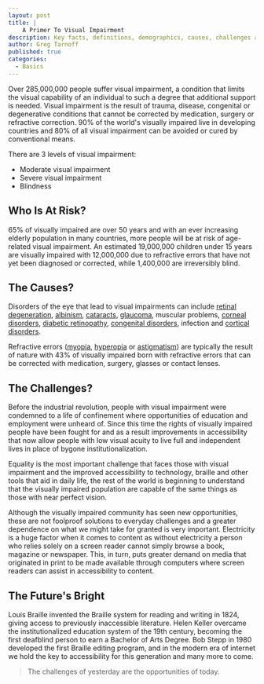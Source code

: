 ```yaml
---
layout: post
title: |
    A Primer To Visual Impairment
description: Key facts, definitions, demographics, causes, challenges and future of visual impairment.
author: Greg Tarnoff
published: true
categories:
  - Basics
---
```


Over 285,000,000 people suffer visual impairment, a condition that limits the visual capability of an individual to such a degree that additional support is needed. Visual impairment is the result of trauma, disease, congenital or degenerative conditions that cannot be corrected by medication, surgery or refractive correction. 90% of the world's visually impaired live in developing countries and 80% of all visual impairment can be avoided or cured by conventional means.

There are 3 levels of visual impairment:

* Moderate visual impairment
* Severe visual impairment
* Blindness

## Who Is At Risk?

65% of visually impaired are over 50 years and with an ever increasing elderly population in many countries, more people will be at risk of age-related visual impairment. An estimated 19,000,000 children under 15 years are visually impaired with 12,000,000 due to refractive errors that have not yet been diagnosed or corrected, while 1,400,000 are irreversibly blind.

## The Causes?

Disorders of the eye that lead to visual impairments can include [retinal degeneration](http://www.ffb.ca/eye_conditions/RD_diseases.html), [albinism](http://en.wikipedia.org/wiki/Albinism), [cataracts](http://en.wikipedia.org/wiki/Cataract), [glaucoma](http://en.wikipedia.org/wiki/Glaucoma), muscular problems, [corneal disorders](http://www.nei.nih.gov/health/cornealdisease/), [diabetic retinopathy](http://en.wikipedia.org/wiki/Diabetic_retinopathy), [congenital disorders](http://en.wikipedia.org/wiki/Congenital_disorder), infection and [cortical disorders](http://en.wikipedia.org/wiki/Cortical_visual_impairment).

Refractive errors ([myopia](http://en.wikipedia.org/wiki/Myopia), [hyperopia](http://en.wikipedia.org/wiki/Hyperopia) or [astigmatism](http://www.medicalnewstoday.com/articles/158810.php)) are typically the result of nature with 43% of visually impaired born with refractive errors that can be corrected with medication, surgery, glasses or contact lenses.

## The Challenges?

Before the industrial revolution, people with visual impairment were condemned to a life of confinement where opportunities of education and employment were unheard of. Since this time the rights of visually impaired people have been fought for and as a result improvements in accessibility that now allow people with low visual acuity to live full and independent lives in place of bygone institutionalization.

Equality is the most important challenge that faces those with visual impairment and the improved accessibility to technology, braille and other tools that aid in daily life, the rest of the world is beginning to understand that the visually impaired population are capable of the same things as those with near perfect vision.

Although the visually impaired community has seen new opportunities, these are not foolproof solutions to everyday challenges and a greater dependence on what we might take for granted is very important. Electricity is a huge factor when it comes to content as without electricity a person who relies solely on a screen reader cannot simply browse a book, magazine or newspaper. This, in turn, puts greater demand on media that originated in print to be made available through computers where screen readers can assist in accessibility to content.

## The Future's Bright

Louis Braille invented the Braille system for reading and writing in 1824, giving access to previously inaccessible literature. Helen Keller overcame the institutionalized education system of the 19th century, becoming the first deafblind person to earn a Bachelor of Arts Degree. Bob Stepp in 1980 developed the first Braille editing program, and in the modern era of internet we hold the key to accessibility for this generation and many more to come.

> The challenges of yesterday are the opportunities of today.
